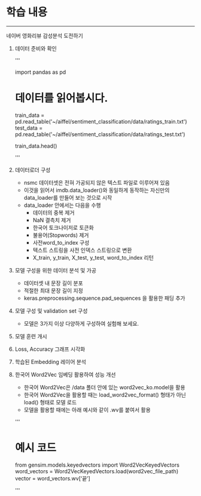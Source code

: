 # 학습 내용

---

네이버 영화리뷰 감성분석 도전하기

1) 데이터 준비와 확인

	'''

	import pandas as pd

	# 데이터를 읽어봅시다. 
	train_data = pd.read_table('~/aiffel/sentiment_classification/data/ratings_train.txt')
	test_data = pd.read_table('~/aiffel/sentiment_classification/data/ratings_test.txt')

	train_data.head()

	'''

2) 데이터로더 구성

	- nsmc 데이터셋은 전혀 가공되지 않은 텍스트 파일로 이루어져 있음
	- 이것을 읽어서 imdb.data_loader()와 동일하게 동작하는 자신만의 data_loader를 만들어 보는 것으로 시작
	-  data_loader 안에서는 다음을 수행
		- 데이터의 중복 제거
		- NaN 결측치 제거
		- 한국어 토크나이저로 토큰화
		- 불용어(Stopwords) 제거
		- 사전word_to_index 구성
		- 텍스트 스트링을 사전 인덱스 스트링으로 변환
		- X_train, y_train, X_test, y_test, word_to_index 리턴

3) 모델 구성을 위한 데이터 분석 및 가공

	- 데이터셋 내 문장 길이 분포
	- 적절한 최대 문장 길이 지정
	- keras.preprocessing.sequence.pad_sequences 을 활용한 패딩 추가

4) 모델 구성 및 validation set 구성

	- 모델은 3가지 이상 다양하게 구성하여 실험해 보세요.

5) 모델 훈련 개시

6) Loss, Accuracy 그래프 시각화

7) 학습된 Embedding 레이어 분석

8) 한국어 Word2Vec 임베딩 활용하여 성능 개선

	- 한국어 Word2Vec은 /data 폴더 안에 있는 word2vec_ko.model을 활용
	- 한국어 Word2Vec을 활용할 때는 load_word2vec_format() 형태가 아닌 load() 형태로 모델 로드
	-  모델을 활용할 때에는 아래 예시와 같이 .wv를 붙여서 활용

	'''

	# 예시 코드
	from gensim.models.keyedvectors import Word2VecKeyedVectors
	word_vectors = Word2VecKeyedVectors.load(word2vec_file_path)
	vector = word_vectors.wv[‘끝’]

	'''
